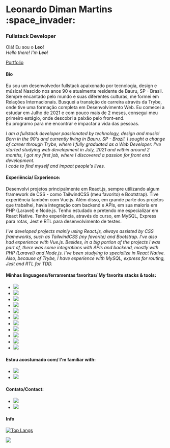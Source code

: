 <h1>Leonardo Diman Martins :space_invader:</h1> 
<h3>Fullstack Developer</strong></h3>

Olá! Eu sou o <strong>Leo</strong>! <br>
*Hello there! I'm <strong>Leo</strong>*!


[Portfolio](https://portfolio-leodiman.vercel.app/)

<h4>Bio</h4>

<p>Eu sou um desenvolvedor fullstack apaixonado por tecnologia, design e música! Nascido nos anos 90 e atualmente residente de Bauru, SP - Brasil. Sempre encantado pelo mundo e suas diferentes culturas, me formei em Relações Internacionais. Busquei a transição de carreira através da Trybe, onde tive uma formação completa em Desenvolvimento Web. Eu comecei a estudar em Julho de 2021 e com pouco mais de 2 meses, consegui meu primeiro estágio, onde descobri a paixão pelo front-end.
<br>
Eu programo para me encontrar e impactar a vida das pessoas.</p>

*I am a fullstack developer passionated by technology, design and music! Born in the 90's and currently living in Bauru, SP - Brazil. I sought a change of career through Trybe, where I fully graduated as a Web Developer. I've started studying web development in July, 2021 and within around 2 months, I got my first job, where I discovered a passion for front end development.
<br>
I code to find myself and impact people's lives.*

<h4>Experiência/ Experience:</h4>

<p>Desenvolvi projetos principalmente em React.js, sempre utilizando algum framework de CSS - como TailwindCSS (meu favorito) e Bootstrap). Tive experiência também com Vue.js. Além disso, em grande parte dos projetos que trabalhei, havia integração com backend e APIs, em sua maioria em PHP (Laravel) e Node.js. Tenho estudado e pretendo me especializar em React Native. Tenho experiência, através do curso, em MySQL, Express para rotas, Jest e RTL para desenvolvimento de testes.</p>

*I've developed projects mainly using React.js, always assisted by CSS frameworks, such as TailwindCSS (my favorite) and Bootstrap. I've also had experience with Vue.js. Besides, in a big portion of the projects I was part of, there was some integrations with APIs and backend, mostly with PHP (Laravel) and Node.js. I've been studying to specialize in React Native. Also, because of Trybe, I have experience with MySQL, express for routing, Jest and RTL for TDD.*

<h4>Minhas linguagens/ferramentas favoritas/ My favorite stacks & tools:</h4>

* <img src="https://img.shields.io/badge/React.js-61DAFB?logo=react&logoColor=black&?style=for-the-badge&logo=appveyor" />
* <img src="https://img.shields.io/badge/React Router-CA4245?logo=reactrouter&logoColor=white&style=flat" />
* <img src="https://img.shields.io/badge/Testing Library-E33332?logo=testinglibrary&logoColor=white&style=flat" />
* <img src="https://img.shields.io/badge/Docker-2496ED?logo=docker&logoColor=white&style=flat" />
* <img src="https://img.shields.io/badge/Vue.js-4FC08D?logo=vue.js&logoColor=white&style=flat" />
* <img src="https://img.shields.io/badge/Node.js-339933?logo=node.js&logoColor=white&style=flat" />
* <img src="https://img.shields.io/badge/TailwindCSS-06B6D4?logo=tailwindcss&logoColor=white&style=flat" />
* <img src="https://img.shields.io/badge/BootstrapCSS-7952B3?logo=bootstrap&logoColor=white&style=flat" />
* <img src="https://img.shields.io/badge/JavaScript-F7DF1E?logo=javascript&logoColor=black&style=flat" />
* <img src="https://img.shields.io/badge/MySQL-4479A1?logo=mysql&logoColor=white&style=flat" />
* <img src="https://img.shields.io/badge/React Native-61DAFB?logo=react&logoColor=black&style=flat" />

<h4>Estou acostumado com/ I'm familiar with:</h4>

* <img src="https://img.shields.io/badge/Windows-0078D6?logo=windows&logoColor=white&style=flat" />
* <img src="https://img.shields.io/badge/Linux-FCC624?logo=linux&logoColor=black&style=flat" />

<h4>Contato/Contact:</h4>

* <a href="https://www.linkedin.com/in/leonardodiman/" target="_blank"><img src="https://img.shields.io/badge/Linkedin-0A66C2?logo=linkedin&logoColor=white&style=flat" /></a>
* <a href="mailto:leonardo.diman@gmail.com" target="_blank"><img src="https://img.shields.io/badge/Gmail-EA4335?logo=gmail&logoColor=white&style=flat" /></a>

<h4>Info</h4>

[![Top Langs](https://github-readme-stats.vercel.app/api/top-langs/?username=leodiman182)](https://github.com/anuraghazra/github-readme-stats)

<img src="https://github-readme-stats.vercel.app/api?username=leodiman182&count_private=true&theme=radical&show_icons=true" />

